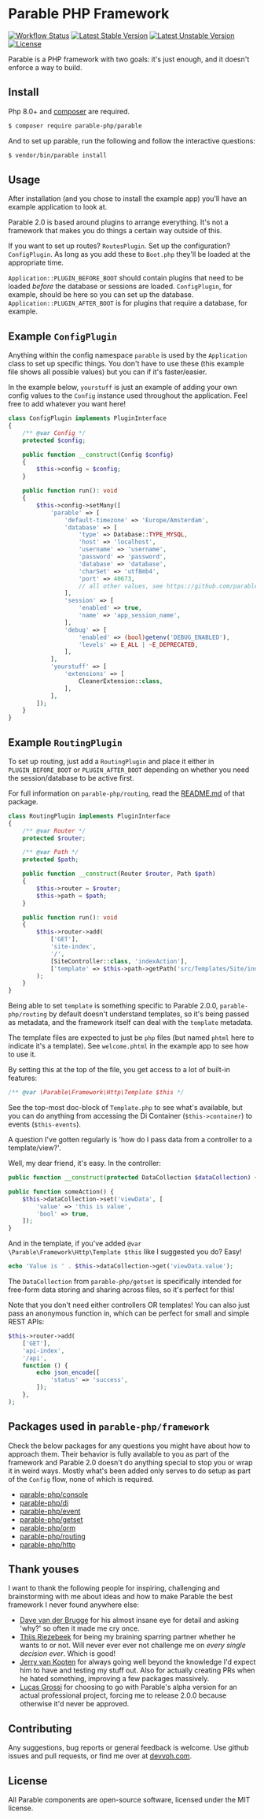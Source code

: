 # Parable PHP Framework

[![Workflow Status](https://github.com/parable-php/framework/workflows/Tests/badge.svg)](https://github.com/parable-php/framework/actions?query=workflow%3ATests)
[![Latest Stable Version](https://poser.pugx.org/parable-php/framework/v/stable)](https://packagist.org/packages/parable-php/framework)
[![Latest Unstable Version](https://poser.pugx.org/parable-php/framework/v/unstable)](https://packagist.org/packages/parable-php/framework)
[![License](https://poser.pugx.org/parable-php/framework/license)](https://packagist.org/packages/parable-php/framework)

Parable is a PHP framework with two goals: it's just enough, and it doesn't enforce a way to build.

## Install

Php 8.0+ and [composer](https://getcomposer.org) are required.

```bash
$ composer require parable-php/parable
```

And to set up parable, run the following and follow the interactive questions:

```bash
$ vendor/bin/parable install
```

## Usage

After installation (and you chose to install the example app) you'll have an example application to look at.

Parable 2.0 is based around plugins to arrange everything. It's not a framework that makes you do things a certain way outside of this.

If you want to set up routes? `RoutesPlugin`. Set up the configuration? `ConfigPlugin`. As long as you add these to `Boot.php` they'll be loaded at the appropriate time.

`Application::PLUGIN_BEFORE_BOOT` should contain plugins that need to be loaded _before_ the database or sessions are loaded. `ConfigPlugin`, for example, should be here so you can set up the database.
`Application::PLUGIN_AFTER_BOOT` is for plugins that require a database, for example.

## Example `ConfigPlugin`

Anything within the config namespace `parable` is used by the `Application` class to set up specific things.
You don't have to use these (this example file shows all possible values) but you can if it's faster/easier.

In the example below, `yourstuff` is just an example of adding your own config values to the `Config` instance used throughout the application. Feel free to add whatever you want here!

```php
class ConfigPlugin implements PluginInterface
{
    /** @var Config */
    protected $config;

    public function __construct(Config $config)
    {
        $this->config = $config;
    }

    public function run(): void
    {
        $this->config->setMany([
            'parable' => [
                'default-timezone' => 'Europe/Amsterdam',
                'database' => [
                    'type' => Database::TYPE_MYSQL,
                    'host' => 'localhost',
                    'username' => 'username',
                    'password' => 'password',
                    'database' => 'database',
                    'charSet' => 'utf8mb4',
                    'port' => 40673,
                    // all other values, see https://github.com/parable-php/orm/blob/master/README.md for more
                ],
                'session' => [
                    'enabled' => true,
                    'name' => 'app_session_name',
                ],
                'debug' => [
                    'enabled' => (bool)getenv('DEBUG_ENABLED'),
                    'levels' => E_ALL | ~E_DEPRECATED,
                ],
            ],
            'yourstuff' => [
                'extensions' => [
                    CleanerExtension::class,
                ],
            ],
        ]);
    }
}
```

## Example `RoutingPlugin`

To set up routing, just add a `RoutingPlugin` and place it either in `PLUGIN_BEFORE_BOOT` or `PLUGIN_AFTER_BOOT` depending on whether you need the session/database to be active first.

For full information on `parable-php/routing`, read the [README.md](https://github.com/parable-php/routing) of that package.

```php
class RoutingPlugin implements PluginInterface
{
    /** @var Router */
    protected $router;

    /** @var Path */
    protected $path;

    public function __construct(Router $router, Path $path)
    {
        $this->router = $router;
        $this->path = $path;
    }

    public function run(): void
    {
        $this->router->add(
            ['GET'],
            'site-index',
            '/',
            [SiteController::class, 'indexAction'],
            ['template' => $this->path->getPath('src/Templates/Site/index.phtml')]
        );
    }
}
```

Being able to set `template` is something specific to Parable 2.0.0, `parable-php/routing` by default doesn't understand templates, so it's being passed as metadata, and the framework itself can deal with the `template` metadata.

The template files are expected to just be `php` files (but named `phtml` here to indicate it's a template). See `welcome.phtml` in the example app to see how to use it.

By setting this at the top of the file, you get access to a lot of built-in features:

```php
/** @var \Parable\Framework\Http\Template $this */
```

See the top-most doc-block of `Template.php` to see what's available, but you can do anything from accessing the Di Container (`$this->container`) to events (`$this-events`).

A question I've gotten regularly is 'how do I pass data from a controller to a template/view?'.

Well, my dear friend, it's easy. In the controller:

```php
public function __construct(protected DataCollection $dataCollection) {}

public function someAction() {
    $this->dataCollection->set('viewData', [
        'value' => 'this is value',
        'bool' => true,    
    ]);
}
```

And in the template, if you've added `@var \Parable\Framework\Http\Template $this` like I suggested you do? Easy!

```php
echo 'Value is ' . $this->dataCollection->get('viewData.value');
```

The `DataCollection` from `parable-php/getset` is specifically intended for free-form data storing and sharing across files, so it's perfect for this!

Note that you don't need either controllers OR templates! You can also just pass an anonymous function in, which can be perfect for small and simple REST APIs:

```php
$this->router->add(
    ['GET'],
    'api-index',
    '/api',
    function () {
        echo json_encode([
            'status' => 'success',
        ]);
    },
);
```

## Packages used in `parable-php/framework`

Check the below packages for any questions you might have about how to approach them. Their behavior is fully available to you
as part of the framework and Parable 2.0 doesn't do anything special to stop you or wrap it in weird ways. Mostly what's been
added only serves to do setup as part of the `Config` flow, none of which is required.

- [parable-php/console](https://github.com/parable-php/console)
- [parable-php/di](https://github.com/parable-php/di)
- [parable-php/event](https://github.com/parable-php/event)
- [parable-php/getset](https://github.com/parable-php/getset)
- [parable-php/orm](https://github.com/parable-php/orm)
- [parable-php/routing](https://github.com/parable-php/routing)
- [parable-php/http](https://github.com/parable-php/http)

## Thank youses

I want to thank the following people for inspiring, challenging and brainstorming with me about ideas and how to make Parable the best
framework I never found anywhere else:

- [Dave van der Brugge](https://github.com/dmvdbrugge) for his almost insane eye for detail and asking 'why?' so often it made me cry once.
- [Thijs Riezebeek](https://github.com/Thijs-Riezebeek) for being my braining sparring partner whether he wants to or not. Will never ever ever not challenge me on _every single decision ever_. Which is good!
- [Jerry van Kooten](https://github.com/jerry1970) for always going well beyond the knowledge I'd expect him to have and testing my stuff out. Also for actually creating PRs when he hated something, improving a few packages massively.
- [Lucas Grossi](https://github.com/lgrossi) for choosing to go with Parable's alpha version for an actual professional project, forcing me to release 2.0.0 because otherwise it'd never be approved.

## Contributing

Any suggestions, bug reports or general feedback is welcome. Use github issues and pull requests, or find me over at [devvoh.com](https://devvoh.com).

## License

All Parable components are open-source software, licensed under the MIT license.
